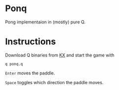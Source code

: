 # Ponq
Pong implementaion in (mostly) pure Q.

# Instructions
Download Q binaries from [KX](https://kx.com/download/) and start the game with
```
q ponq.q
```

`Enter` moves the paddle.  

`Space` toggles which direction the paddle moves. 
